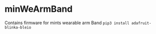# minWeArmBand
Contains firmware for mints wearable arm Band
```pip3 install adafruit-blinka-bleio```
